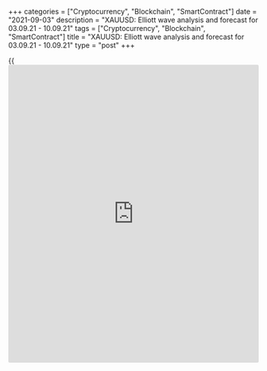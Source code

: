 +++
categories = ["Cryptocurrency", "Blockchain", "SmartContract"]
date = "2021-09-03"
description = "XAUUSD: Elliott wave analysis and forecast for 03.09.21 - 10.09.21"
tags = ["Cryptocurrency", "Blockchain", "SmartContract"]
title = "XAUUSD: Elliott wave analysis and forecast for 03.09.21 - 10.09.21"
type = "post"
+++

{{<iframe id="large-banner" src="https://www.bounty.group/#slide=21.0" width="100%" height="600" scrolling="no" style="border: 0px solid rgb(216, 221, 230); border-radius: 3px;">}}

2021-09-03

2021-09-03

XAUUSD: Elliott wave analysis and forecast for 03.09.21 – 10.09.21Alex
Geuta

 **Main scenario:** consider long positions from corrections above the
level of 1676.71 with a target of 1915.00 – 2075.27.

 **Alternative scenario:** breakout and consolidation below the level of
1676.71 will allow the pair to continue declining to the levels of
1602.20 – 1490.37.

 **Analysis:** an ascending third wave of larger degree (3) formed on
the [daily](https://www.fintecher.org/2020/03/03/forex-trading-daily-strategy/) chart, and a descending correction developed as the fourth
wave (4), supposedly. Apparently, the fifth wave (5) has started forming
on the H4 chart, with wave 1 of (5) forming inside. The first counter-
trend wave of smaller degree i of 1 is formed on the H1 chart. If this
assumption is correct, the pair will continue to rise to 1915.00 –
2075.27 once a local correction ends as wave ii of 1. The level of
1676.71 is critical in this scenario as a breakout will enable the pair
to continue declining to the levels of 1602.20 – 1490.37.

* * *

* * *

## Price chart of XAUUSD in real time mode

The content of this article reflects the author’s opinion and does not
necessarily reflect the official position of LiteForex. The material
published on this page is provided for informational purposes only and
should not be considered as the provision of investment advice for the
purposes of Directive 2004/39/EC.

Rate this article:

{{value}}

( {{count}} {{title}} )